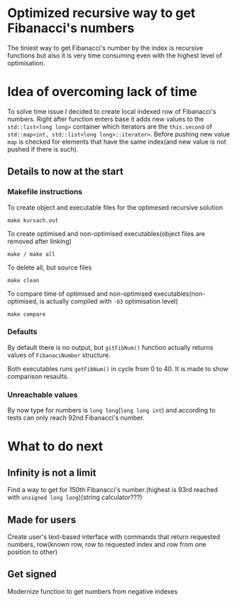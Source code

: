 # Optimized recursive way to get Fibanacci's numbers

The tiniest way to get Fibanacci's number by the index is recursive functions but also it is very time consuming even with the highest level of optimisation.

# Idea of overcoming lack of time

To solve time issue I decided to create local indexed row of Fibanacci's numbers. Right after function enters base it adds new values to the ```std::list<long long>``` container which iterators are the ```this.second``` of ```std::map<int, std::list<long long>::iterator>```. Before pushing new value ```map``` is checked for elements that have the same index(and new value is not pushed if there is such). 

## Details to now at the start

### Makefile instructions

To create object and executable files for the optimesed recursive solution

```
make kursach.out
```
To create optimised and non-optimised executables(object files are removed after linking)
```
make / make all
```
To delete all, but source files
```
make clean
```
To compare time of optimised and non-optimised executables(non-optimised, is actually compiled with ```-O3``` optimisation level)
```
make compare
```

### Defaults

By default there is no output, but ```gitFibNum()``` function actually returns values of ```FibanaciNumber``` structure.

Both executables runs ```getFibNum()``` in cycle from 0 to 40. It is made to show comparison resaults.

### Unreachable values

By now type for numbers is ```long long```(```long long int```) and according to tests can only reach 92nd Fibanacci's number.

# What to do next
## Infinity is not a limit

Find a way to get for 150th Fibanacci's number.(highest is 93rd reached with ```unsigned long long```)(string calculator???)

## Made for users

Create user's text-based interface with commands that return requested numbers, row(known row, row to requested index and row from one position to other)

## Get signed

Modernize function to get numbers from negative indexes

